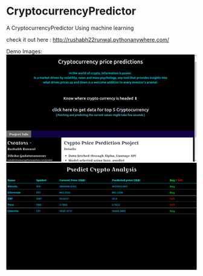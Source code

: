 # CryptocurrencyPredictor

A CryptocurrencyPredictor Using machine learning 

check it out here : http://rushabh22runwal.pythonanywhere.com/

Demo Images:
<br>
<img src = "https://raw.githubusercontent.com/Rushabh-Runwal/CryptocurrencyPredictor/main/demo/Screenshot%20from%202021-03-10%2015-48-53.png">
<br>
<img src = "https://raw.githubusercontent.com/Rushabh-Runwal/CryptocurrencyPredictor/main/demo/Screenshot%20from%202021-03-10%2015-48-23.png">

